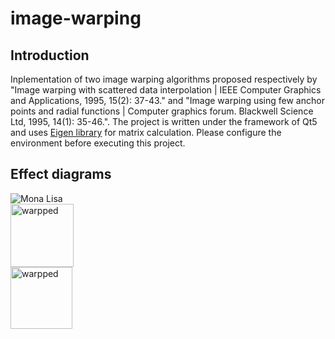 # image-warping
## Introduction
Inplementation of two image warping algorithms proposed respectively by "Image warping with scattered data interpolation | IEEE Computer Graphics and Applications, 1995, 15(2): 37-43." and "Image warping using few anchor points and radial functions | Computer graphics forum. Blackwell Science Ltd, 1995, 14(1): 35-46.".
The project is written under the framework of Qt5 and uses [Eigen library](https://eigen.tuxfamily.org/index.php?title=Main_Page) for matrix calculation. 
Please configure the environment before executing this project.
## Effect diagrams
![Mona Lisa](https://user-images.githubusercontent.com/75468552/170021452-f89c57a9-aa44-4979-9479-cf351cb9661c.jpg)  
<img width="101" alt="warpped" src="https://user-images.githubusercontent.com/75468552/170021492-fbfe0a74-2b0e-4737-9448-e96b8fd92f58.png">  
<img width="99" alt="warpped" src="https://user-images.githubusercontent.com/75468552/170021951-41e6c008-4b7c-41fa-8dbb-e1cb8998f6d0.png">
